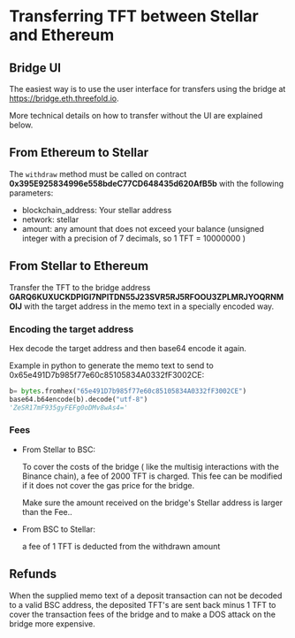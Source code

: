 # Transferring TFT between Stellar and Ethereum

## Bridge UI

The easiest way is to use the  user interface for transfers using the bridge at <https://bridge.eth.threefold.io>.

More technical details on how to transfer without the UI are explained below.

## From Ethereum to Stellar

The `withdraw` method must be called on contract **0x395E925834996e558bdeC77CD648435d620AfB5b** with the following parameters:

- blockchain_address: Your stellar address
- network: stellar
- amount: any amount that does not exceed your balance (unsigned integer with a precision of 7 decimals, so 1 TFT = 10000000 )

## From Stellar to Ethereum

Transfer the TFT to the bridge address **GARQ6KUXUCKDPIGI7NPITDN55J23SVR5RJ5RFOOU3ZPLMRJYOQRNMOIJ** with the target address in the memo text in a specially encoded way.

### Encoding the target address

Hex decode the target address and then base64 encode it again.

Example in python to generate the memo text to send to 0x65e491D7b985f77e60c85105834A0332fF3002CE:

```python
b= bytes.fromhex("65e491D7b985f77e60c85105834A0332fF3002CE")
base64.b64encode(b).decode("utf-8")
'ZeSR17mF935gyFEFg0oDMv8wAs4='
```

### Fees

- From Stellar to BSC:

   To cover the costs of the bridge ( like the multisig interactions with the Binance chain), a fee of 2000 TFT is charged. This fee can be modified if it does not cover the gas price for the bridge.

   Make sure the  amount received on the bridge's Stellar address is larger than the Fee..

- From BSC to Stellar:

   a fee of 1 TFT is deducted from the withdrawn amount

## Refunds

When the supplied memo text of a deposit transaction can not be decoded to a valid BSC address, the deposited TFT's are sent back minus 1 TFT to cover the transaction fees of the bridge and to make a DOS attack on the bridge  more expensive.
